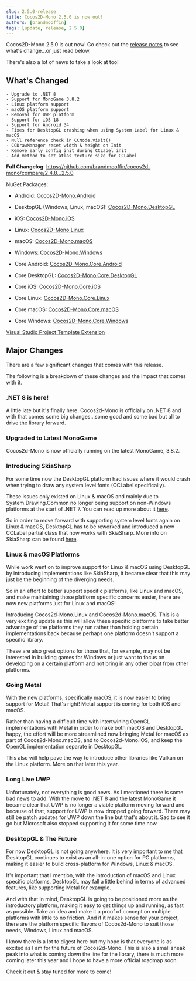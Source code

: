```yaml
---
slug: 2.5.0-release
title: Cocos2D-Mono 2.5.0 is now out!
authors: [brandmooffin]
tags: [update, release, 2.5.0]
---
```


Cocos2D-Mono 2.5.0 is out now! Go check out the [release notes](https://github.com/brandmooffin/cocos2d-mono/releases/tag/2.5.0) to see what's change...or just read below. 

There's also a lot of news to take a look at too!

## What's Changed
    - Upgrade to .NET 8
    - Support for MonoGame 3.8.2
    - Linux platform support
    - macOS platform support
    - Removal for UWP platform
    - Support for iOS 18
    - Support for Android 34
    - Fixes for DesktopGL crashing when using System Label for Linux & macOS
    - Null reference check in CCNode.Visit()
    - CCDrawManager reset width & height on Init
    - Remove early config init during CCLabel init
    - Add method to set atlas texture size for CCLabel

**Full Changelog**: https://github.com/brandmooffin/cocos2d-mono/compare/2.4.8...2.5.0

NuGet Packages:

  - Android: [Cocos2D-Mono.Android](https://www.nuget.org/packages/Cocos2D-Mono.Android/)

  - DesktopGL (Windows, Linux, macOS): [Cocos2D-Mono.DesktopGL](https://www.nuget.org/packages/Cocos2D-Mono.DesktopGL/)

  - iOS: [Cocos2D-Mono.iOS](https://www.nuget.org/packages/Cocos2D-Mono.iOS/)

  - Linux: [Cocos2D-Mono.Linux](https://www.nuget.org/packages/Cocos2D-Mono.Linux/)

  - macOS: [Cocos2D-Mono.macOS](https://www.nuget.org/packages/Cocos2D-Mono.macOS/)

  - Windows: [Cocos2D-Mono.Windows](https://www.nuget.org/packages/Cocos2D-Mono.Windows/)


  - Core Android: [Cocos2D-Mono.Core.Android](https://www.nuget.org/packages/Cocos2D-Mono.Core.Android/)

  - Core DesktopGL: [Cocos2D-Mono.Core.DesktopGL](https://www.nuget.org/packages/Cocos2D-Mono.Core.DesktopGL/)

  - Core iOS: [Cocos2D-Mono.Core.iOS](https://www.nuget.org/packages/Cocos2D-Mono.Core.iOS/)

  - Core Linux: [Cocos2D-Mono.Core.Linux](https://www.nuget.org/packages/Cocos2D-Mono.Core.Linux/)

  - Core macOS: [Cocos2D-Mono.Core.macOS](https://www.nuget.org/packages/Cocos2D-Mono.Core.macOS/)

  - Core Windows: [Cocos2D-Mono.Core.Windows](https://www.nuget.org/packages/Cocos2D-Mono.Core.Windows/)

[Visual Studio Project Template Extension](https://marketplace.visualstudio.com/items?itemName=Cocos2D-MonoTeamBrokenWallsStudios.cocos2dmonoprojecttemplates)

## Major Changes
There are a few significant changes that comes with this release. 

The following is a breakdown of these changes and the impact that comes with it.

### .NET 8 is here!

A little late but it's finally here. Cocos2d-Mono is officially on .NET 8 and with that comes some big changes...some good and some bad but all to drive the library forward.

### Upgraded to Latest MonoGame

Cocos2d-Mono is now officially running on the latest MonoGame, 3.8.2. 

### Introducing SkiaSharp

For some time now the DesktopGL platform had issues where it would crash when trying to draw any system level fonts (CCLabel specifically).

These issues only existed on Linux & macOS and mainly due to System.Drawing.Common no longer being support on non-Windows platforms at the start of .NET 7. You can read up more about it [here](https://learn.microsoft.com/en-us/dotnet/core/compatibility/core-libraries/6.0/system-drawing-common-windows-only).

So in order to move forward with supporting system level fonts again on Linux & macOS, DesktopGL has to be reworked and introduced a new CCLabel partial class that now works with SkiaSharp. More info on SkiaSharp can be found [here](https://github.com/mono/SkiaSharp).

### Linux & macOS Platforms

While work went on to improve support for Linux & macOS using DesktopGL by introducing implementations like SkiaSharp, it became clear that this may just be the beginning of the diverging needs.

So in an effort to better support specific platforms, like Linux and macOS, and make maintaining those platform specific concerns easier, there are now new platforms just for Linux and macOS!

Introducing Cocos2d-Mono.Linux and Cocos2d-Mono.macOS. This is a very exciting update as this will allow these specific platforms to take better advantage of the platforms they run rather than holding certain implementations back because perhaps one platform doesn't support a specific library.

These are also great options for those that, for example, may not be interested in building games for Windows or just want to focus on developing on a certain platform and not bring in any other bloat from other platforms.

### Going Metal

With the new platforms, specifically macOS, it is now easier to bring support for Metal! That's right! Metal support is coming for both iOS and macOS. 

Rather than having a difficult time with intertwining OpenGL implementations with Metal in order to make both macOS and DesktopGL happy, the effort will be more streamlined now bringing Metal for macOS as part of Cocos2d-Mono.macOS, and to Cocos2d-Mono.iOS, and keep the OpenGL implementation separate in DesktopGL.

This also will help pave the way to introduce other libraries like Vulkan on the Linux platform. More on that later this year.


### Long Live UWP

Unfortunately, not everything is good news. As I mentioned there is some bad news to add. With the move to .NET 8 and the latest MonoGame it became clear that UWP is no longer a viable platform moving forward and because of that, support for UWP is now dropped going forward. There may still be patch updates for UWP down the line but that's about it. Sad to see it go but Microsoft also stopped supporting it for some time now.

### DesktopGL & The Future

For now DesktopGL is not going anywhere. It is very important to me that DesktopGL continues to exist as an all-in-one option for PC platforms, making it easier to build cross-platform for Windows, Linux & macOS.

It's important that I mention, with the introduction of macOS and Linux specific platforms, DesktopGL may fall a little behind in terms of advanced features, like supporting Metal for example. 

And with that in mind, DesktopGL is going to be positioned more as the introductory platform, making it easy to get things up and running, as fast as possible. Take an idea and make it a proof of concept on multiple platforms with little to no friction. And if it makes sense for your project, there are the platform specific flavors of Cocos2d-Mono to suit those needs, Windows, Linux and macOS.

I know there is a lot to digest here but my hope is that everyone is as excited as I am for the future of Cocos2d-Mono. This is also a small sneak peak into what is coming down the line for the library, there is much more coming later this year and I hope to have a more official roadmap soon.


Check it out & stay tuned for more to come!